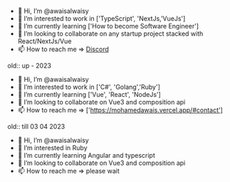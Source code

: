
- 👋 Hi, I’m @awaisalwaisy
- 👀 I’m interested to work in ['TypeScript', 'NextJs,'VueJs']
- 🌱 I’m currently learning ['How to become Software Engineer']
- 💞️ I’m looking to collaborate on any startup project stacked with React/NextJs/Vue
- 📫 How to reach me => [Discord](https://dub.sh/amicoder-discord)

old:: up - 2023
- 👋 Hi, I’m @awaisalwaisy
- 👀 I’m interested to work in ['C#', 'Golang','Ruby']
- 🌱 I’m currently learning ['Vue', 'React', 'NodeJs']
- 💞️ I’m looking to collaborate on Vue3 and composition api
- 📫 How to reach me => ['https://mohamedawais.vercel.app/#contact']

<!---
awaisalwaisy/awaisalwaisy is a ✨ special ✨ repository because its `README.md` (this file) appears on your GitHub profile.
You can click the Preview link to take a look at your changes.
--->

old:: till 03 04 2023

- 👋 Hi, I’m @awaisalwaisy
- 👀 I’m interested in Ruby
- 🌱 I’m currently learning Angular and typescript
- 💞️ I’m looking to collaborate on Vue3 and composition api
- 📫 How to reach me => please wait
